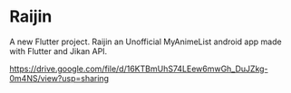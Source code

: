 # Raijin

A new Flutter project.
Raijin an Unofficial MyAnimeList android app made with Flutter and Jikan API.

https://drive.google.com/file/d/16KTBmUhS74LEew6mwGh_DuJZkg-0m4NS/view?usp=sharing

